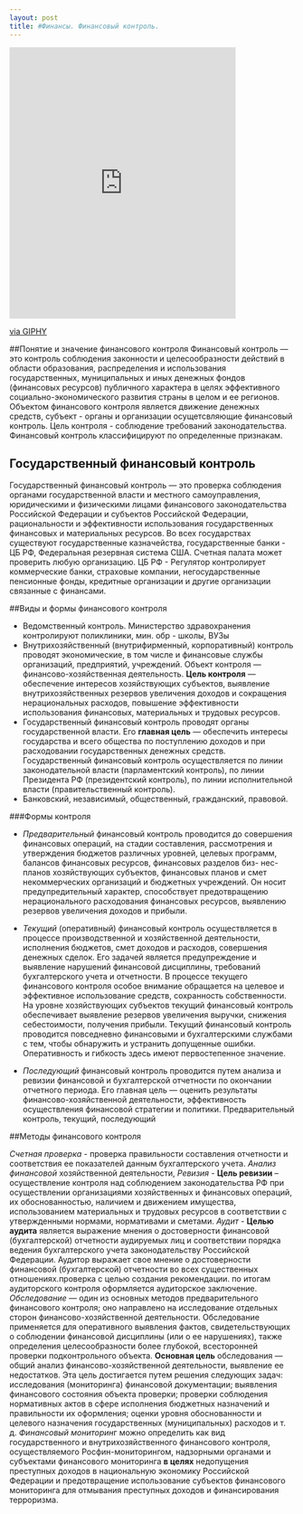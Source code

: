 ```yaml
---
layout: post
title: #Финансы. Финансовый контроль.
---
```

<iframe src="https://giphy.com/embed/xTiTnqUxyWbsAXq7Ju" width="400" height="480" frameBorder="0" class="giphy-embed" allowFullScreen></iframe><p><a href="https://giphy.com/gifs/yosub-money-donald-duck-cash-xTiTnqUxyWbsAXq7Ju">via GIPHY</a></p>
##Понятие и значение финансового контроля
Финансовый контроль — это контроль соблюдения законности и целесообразности действий в области образования, распределения и использования государственных, муниципальных и иных денежных фондов (финансовых ресурсов) публичного характера в целях эффективного социально-экономического развития страны в целом и ее регионов.
Объектом финансового контроля является движение денежных средств, субъект - органы и организации осущетсвляющие финансовый контроль. Цель контроля - соблюдение требований законодательства. Финансовый контроль классифицируют по определенные признакам.

## Государственный финансовый контроль
Государственный финансовый контроль — это проверка соблюдения органами государственной власти и местного самоуправления, юридическими и физическими лицами финансового законодательства Российской Федерации и субъектов Российской Федерации, рациональности и эффективности использования государственных финансовых и материальных ресурсов. Во всех государствах существуют государственные казначейства, государственные банки - ЦБ РФ, Федеральная резервная система США. Счетная палата может проверить любую организацию. ЦБ РФ - Регулятор контролирует коммерческие банки, страховые компании, негосударственные пенсионные фонды, кредитные организации и другие организации связанные с финансами. 

##Виды и формы финансового контроля
- Ведомственный контроль. Министерство здравохранения контролируют поликлиники, мин. обр - школы, ВУЗы
- Внутрихозяйственный (внутрифирменный, корпоративный) контроль проводят экономические, в том числе и финансовые службы организаций, предприятий, учреждений. Объект контроля — финансово-хозяйственная деятельность. **Цель контроля** — обеспечение интересов хозяйствующих субъектов, выявление внутрихозяйственных резервов увеличения доходов и сокращения нерациональных расходов, повышение эффективности использования финансовых, материальных и трудовых ресурсов.
- Государственный финансовый контроль проводят органы государственной власти. Его **главная цель** — обеспечить интересы государства и всего общества по поступлению доходов и при расходовании государственных денежных средств. Государственный финансовый контроль осуществляется по линии законодательной власти (парламентский контроль), по линии Президента РФ (президентский контроль), по линии исполнительной власти (правительственный контроль).
- Банковский, независимый, общественный, гражданский, правовой.

###Формы контроля
- *Предварительный* финансовый контроль проводится до совершения финансовых операций, на стадии составления, рассмотрения и утверждения бюджетов различных уровней, целевых программ, балансов финансовых ресурсов, финансовых разделов биз- нес-планов хозяйствующих субъектов, финансовых планов и смет некоммерческих организаций и бюджетных учреждений. Он носит предупредительный характер, способствует предотвращению нерационального расходования финансовых ресурсов, выявлению резервов увеличения доходов и прибыли.
- *Текущий* (оперативный) финансовый контроль осуществляется в процессе производственной и хозяйственной деятельности, исполнения бюджетов, смет доходов и расходов, совершения денежных сделок. Его задачей является предупреждение и выявление нарушений финансовой дисциплины, требований бухгалтерского учета и отчетности.
В процессе текущего финансового контроля особое внимание обращается на целевое и эффективное использование средств, сохранность собственности. На уровне хозяйствующих субъектов текущий финансовый контроль обеспечивает выявление резервов увеличения выручки, снижения себестоимости, получения прибыли.
Текущий финансовый контроль проводится повседневно финансовыми и бухгалтерскими службами с тем, чтобы обнаружить и устранить допущенные ошибки. Оперативность и гибкость здесь имеют первостепенное значение.

- *Последующий* финансовый контроль проводится путем анализа и ревизии финансовой и бухгалтерской отчетности по окончании отчетного периода. Его главная цель — оценить результаты финансово-хозяйственной деятельности, эффективность осуществления финансовой стратегии и политики.
Предварительный контроль, текущий, последующий

##Методы финансового контроля  

*Счетная проверка* - проверка правильности составления отчетности и соответствия ее показателей данным бухгалтерского учета.
*Анализ финансовой* хозяйственной деятельности, 
*Ревизия* - **Цель ревизии** – осуществление контроля над соблюдением законодательства РФ при осуществлении организациями хозяйственных и финансовых операций, их обоснованностью, наличием и движением имущества, использованием материальных и трудовых ресурсов в соответствии с утвержденными нормами, нормативами и сметами.
*Аудит* -  **Целью аудита** является выражение мнения о достоверности финансовой (бухгалтерской) отчетности аудируемых лиц и соответствии порядка ведения бухгалтерского учета законодательству Российской Федерации. Аудитор выражает свое мнение о достоверности финансовой (бухгалтерской) отчетности во всех существенных отношениях.проверка с целью создания рекомендации. по итогам аудиторского контроля оформляется аудиторское заключение.
*Обследование* — один из основных методов предварительного финансового контроля; оно направлено на исследование отдельных сторон финансово-хозяйственной деятельности. Обследование применяется для оперативного выявления фактов, свидетельствующих о соблюдении финансовой дисциплины (или о ее нарушениях), также определения целесообразности более глубокой, всесторонней проверки подконтрольного объекта. **Основная цель** обследования — общий анализ финансово-хозяйственной деятельности, выявление ее недостатков. Эта цель достигается путем решения следующих задач: исследования (мониторинга) финансовой документации; выявления финансового состояния объекта проверки; проверки соблюдения нормативных актов в сфере исполнения бюджетных назначений и правильности их оформления; оценки уровня обоснованности и целевого назначения государственных (муниципальных) расходов и т. д.
*Финансовый мониторин*г можно определить как вид государственного и внутрихозяйственного финансового контроля, осуществляемого Росфин-мониторингом, надзорными органами и субъектами финансового мониторинга **в целях** недопущения преступных доходов в национальную экономику Российской Федерации и предотвращение использование субъектов финансового мониторинга для отмывания преступных доходов и финансирования терроризма. 
